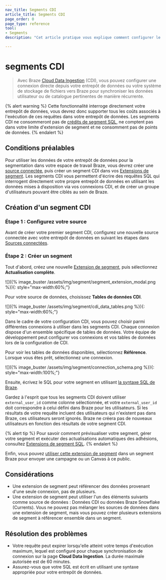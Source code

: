 ```yaml
---
nav_title: Segments CDI
article_title: Segments CDI
page_order: 0
page_type: reference
tool: 
- Segments
description: "Cet article pratique vous explique comment configurer le ciblage de localisation pour segmenter des utilisateurs en fonction de leur emplacement."

---
```


# segments CDI

> Avec Braze [Cloud Data Ingestion]({{site.baseurl}}/user_guide/data/cloud_ingestion/overview/) (CDI), vous pouvez configurer une connexion directe depuis votre entrepôt de données ou votre système de stockage de fichiers vers Braze pour synchroniser les données utilisateur ou de catalogue pertinentes de manière récurrente.

{% alert warning %}
Cette fonctionnalité interroge directement votre entrepôt de données, vous devrez donc supporter tous les coûts associés à l'exécution de ces requêtes dans votre entrepôt de données. Les segments CDI ne consommeront pas de [crédits de segment SQL]({{site.baseurl}}/user_guide/engagement_tools/segments/sql_segments/#monitoring-your-sql-segments-usage), ne comptent pas dans votre limite d'extension de segment et ne consomment pas de points de données.
{% endalert %}

## Conditions préalables

Pour utiliser les données de votre entrepôt de données pour la segmentation dans votre espace de travail Braze, vous devrez créer une [source connectée]({{site.baseurl}}/user_guide/data/cloud_ingestion/connected_sources/), puis créer un segment CDI dans vos [Extensions de segment]({{site.baseurl}}/user_guide/engagement_tools/segments/segment_extension/). Les segments CDI vous permettent d'écrire des requêtes SQL qui interrogent directement votre propre entrepôt de données en utilisant les données mises à disposition via vos connexions CDI, et de créer un groupe d'utilisateurs pouvant être ciblés au sein de Braze.

## Création d'un segment CDI

### Étape 1 : Configurez votre source

Avant de créer votre premier segment CDI, configurez une nouvelle source connectée avec votre entrepôt de données en suivant les étapes dans [Sources connectées]({{site.baseurl}}/user_guide/data/cloud_ingestion/connected_sources/).

### Étape 2 : Créer un segment

Tout d'abord, créez une nouvelle [Extension de segment]({{site.baseurl}}/user_guide/engagement_tools/segments/segment_extension/), puis sélectionnez **Actualisation complète**.

![]({% image_buster /assets/img/segment/segment_extension_modal.png %}){: style="max-width:60%;"}

Pour votre source de données, choisissez **Tables de données CDI**.

![]({% image_buster /assets/img/segment/cdi_data_tables.png %}){: style="max-width:60%;"}

Dans le cadre de votre configuration CDI, vous pouvez choisir parmi différentes connexions à utiliser dans les segments CDI. Chaque connexion dispose d'un ensemble spécifique de tables de données. Votre équipe de développement peut configurer vos connexions et vos tables de données lors de la configuration de CDI.

Pour voir les tables de données disponibles, sélectionnez **Référence**. Lorsque vous êtes prêt, sélectionnez une connexion.

![]({% image_buster /assets/img/segment/connection_schema.png %}){: style="max-width:100%;"}

Ensuite, écrivez le SQL pour votre segment en utilisant [la syntaxe SQL de Braze]({{site.baseurl}}/user_guide/engagement_tools/segments/sql_segments/#writing-sql).

Gardez à l'esprit que tous les segments CDI doivent utiliser `external_user_id` comme colonne sélectionnée, et votre `external_user_id` doit correspondre à celui défini dans Braze pour les utilisateurs. Si les résultats de votre requête incluent des utilisateurs qui n'existent pas dans Braze, ces utilisateurs seront ignorés. Braze ne créera pas de nouveaux utilisateurs en fonction des résultats de votre segment CDI.

{% alert tip %}
Pour savoir comment prévisualiser votre segment, gérer votre segment et exécuter des actualisations automatiques des adhésions, consultez [Extensions de segment SQL]({{site.baseurl}}/user_guide/engagement_tools/segments/sql_segments/).
{% endalert %}

Enfin, vous pouvez [utiliser cette extension de segment]({{site.baseurl}}/user_guide/engagement_tools/segments/segment_extension/#step-5-use-your-extension-in-a-segment) dans un segment Braze pour envoyer une campagne ou un Canvas à ce public.

## Considérations

- Une extension de segment peut référencer des données provenant d'une seule connexion, pas de plusieurs.    
- Une extension de segment peut utiliser l'un des éléments suivants comme source de données : Données CDI ou données Braze Snowflake (Currents). Vous ne pouvez pas mélanger les sources de données dans une extension de segment, mais vous pouvez créer plusieurs extensions de segment à référencer ensemble dans un segment.

## Résolution des problèmes

- Votre requête peut expirer lorsqu'elle atteint votre temps d'exécution maximum, lequel est configuré pour chaque synchronisation de connexion sur la page **Cloud Data Ingestion**. La durée maximale autorisée est de 60 minutes.
- Assurez-vous que votre SQL est écrit en utilisant une syntaxe appropriée pour votre entrepôt de données. 

